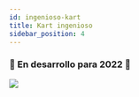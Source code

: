 ```yaml
---
id: ingenioso-kart
title: Kart ingenioso
sidebar_position: 4
---
```


### 🚧 En desarrollo para 2022 🚧

![](/img/niftykart_v01.png)
